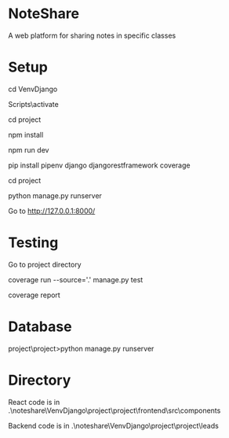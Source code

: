 # NoteShare
A web platform for sharing notes in specific classes

# Setup
cd VenvDjango

Scripts\activate

cd project

npm install

npm run dev

pip install pipenv django djangorestframework coverage

cd project

python manage.py runserver

Go to http://127.0.0.1:8000/

# Testing

Go to project directory

coverage run --source='.' manage.py test

coverage report

# Database

project\project>python manage.py runserver

# Directory

React code is in  .\noteshare\VenvDjango\project\project\frontend\src\components

Backend code is in .\noteshare\VenvDjango\project\project\leads

